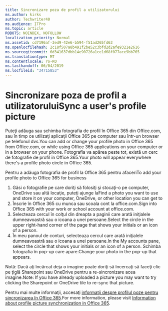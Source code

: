 ```yaml
---
title: Sincronizare poza de profil a utilizatorului
ms.author: kirks
author: Techwriter40
ms.audience: ITPro
ms.topic: article
ROBOTS: NOINDEX, NOFOLLOW
localization_priority: Normal
ms.assetid: cd7196af-3ed9-42e6-b594-f51ad265fd63
ms.openlocfilehash: 2c18f507a8b491f2be52c3bfd2d2afe9321e2616
ms.sourcegitcommit: 6d341637dbb14e90726a1ce1d68f077ace9bb765
ms.translationtype: MT
ms.contentlocale: ro-RO
ms.lasthandoff: 06/04/2019
ms.locfileid: "34715853"
---
```

# <a name="sync-a-users-profile-picture"></a><span data-ttu-id="a220e-102">Sincronizare poza de profil a utilizatorului</span><span class="sxs-lookup"><span data-stu-id="a220e-102">Sync a user's profile picture</span></span>

<p><span data-ttu-id="a220e-103">Puteţi adăuga sau schimba fotografia de profil în Office 365 din Office.com, sau în timp ce utilizaţi aplicaţii Office 365 pe computer sau într-un browser pe telefonul dvs.</span><span class="sxs-lookup"><span data-stu-id="a220e-103">You can add or change your profile photo in Office 365 from Office.com, or while using Office 365 applications on your computer or in a browser on your phone.</span></span> <span data-ttu-id="a220e-104">Fotografia va apărea peste tot, există un cerc de fotografie de profil în Office 365.</span><span class="sxs-lookup"><span data-stu-id="a220e-104">Your photo will appear everywhere there's a profile photo circle in Office 365.</span></span></p> <p><span data-ttu-id="a220e-105">Pentru a adăuga fotografia de profil la Office 365 pentru afaceri</span><span class="sxs-lookup"><span data-stu-id="a220e-105">To add your profile photo to Office 365 for business</span></span></p> <ol> <li><span data-ttu-id="a220e-106">Găsi o fotografie pe care doriţi să folosiţi şi stocaţi-o pe computer, OneDrive sau altă locaţie, puteţi ajunge la</span><span class="sxs-lookup"><span data-stu-id="a220e-106">Find a photo you want to use and store it on your computer, OneDrive, or other location you can get to</span></span></li> <li><span data-ttu-id="a220e-107">Înscrie în Office 365 cu munca sau scoala cont la office.com.</span><span class="sxs-lookup"><span data-stu-id="a220e-107">Sign into Office 365 with your work or school account at office.com.</span></span></li> <li><span data-ttu-id="a220e-108">Selecteaza cercul în colţul din dreapta a paginii care arată iniţialele dumneavoastră sau o icoana a unei persoane.</span><span class="sxs-lookup"><span data-stu-id="a220e-108">Select the circle in the upper right-hand corner of the page that shows your initials or an icon of a person.</span></span></li> <li><span data-ttu-id="a220e-109">În meu panoul de conturi, selecteaza cercul care arată iniţialele dumneavoastră sau o icoana a unei persoane.</span><span class="sxs-lookup"><span data-stu-id="a220e-109">In the My accounts pane, select the circle that shows your initials or an icon of a person.</span></span> <span data-ttu-id="a220e-110">Schimba fotografia în pop-up care apare.</span><span class="sxs-lookup"><span data-stu-id="a220e-110">Change your photo in the pop-up that appears.</span></span></li> </ol> <p><span data-ttu-id="a220e-111">Notă: Dacă aţi încărcat deja o imagine poate doriţi să încercaţi să faceţi clic pe ţiglă Sharepoint sau OneDrive pentru a re-sincronizare acea imagine.</span><span class="sxs-lookup"><span data-stu-id="a220e-111">Note: If you have already uploaded a picture you may want to try clicking the Sharepoint or OneDrive tile to re-sync that picture.</span></span></p> <p><span data-ttu-id="a220e-112">Pentru mai multe informaţii, accesaţi <a href="https://support.office.com/en-us/article/information-about-profile-picture-synchronization-in-office-365-20594d76-d054-4af4-a660-401133e3d48a?ui=en-US&amp;rs=en-US&amp;ad=US">informaţii despre profilul poze pentru sincronizarea în Office 365</a>.</span><span class="sxs-lookup"><span data-stu-id="a220e-112">For more information, please visit <a href="https://support.office.com/en-us/article/information-about-profile-picture-synchronization-in-office-365-20594d76-d054-4af4-a660-401133e3d48a?ui=en-US&amp;rs=en-US&amp;ad=US">Information about profile picture synchronization in Office 365</a>.</span></span></p>

